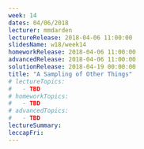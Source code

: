 ```yaml
---
week: 14
dates: 04/06/2018
lecturer: mmdarden
lectureRelease: 2018-04-06 11:00:00
slidesName: w18/week14
homeworkRelease: 2018-04-06 11:00:00
advancedRelease: 2018-04-06 11:00:00
solutionRelease: 2018-04-19 00:00:00
title: "A Sampling of Other Things"
# lectureTopics:
#   - TBD
# homeworkTopics:
#   - TBD
# advancedTopics:
#   - TBD
lectureSummary:
leccapFri:
---
```

